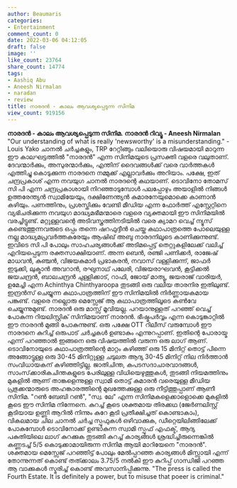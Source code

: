 ```yaml
---
author: Beaumaris
categories:
- Entertainment
comment_count: 0
date: 2022-03-06 04:12:05
draft: false
image: ''
like_count: 23764
share_count: 14774
tags:
- Aashiq Abu
- Aneesh Nirmalan
- naradan
- review
title: നാരദൻ - കാലം ആവശ്യപ്പെടുന്ന സിനിമ
view_count: 919156
---
```


**നാരദൻ - കാലം ആവശ്യപ്പെടുന്ന സിനിമ.** **നാരദൻ റിവ്യൂ - Aneesh Nirmalan** "Our understanding of what is really 'newsworthy' is a misunderstanding." - Louis Yako ചാനൽ ചർച്ചകളും, TRP റേറ്റിങ്ങും വലിയൊരു വിഷയമായി മാറുന്ന ഈ കാലഘട്ടത്തിൽ "നാരദൻ" എന്ന സിനിമയുടെ പ്രസക്തി വളരെ വലുതാണ്. ദേവന്മാർക്കും, അസുരന്മാർക്കും, എന്തിന് ദൈവങ്ങൾക്ക് വരെ വാർത്തകൾ എത്തിച്ചു കൊടുക്കുന്ന നാരദനെ നമ്മുക്ക് എല്ലാവർക്കും അറിയാം. പക്ഷേ, ഇത് ചന്ദ്രപ്രകാശ് എന്ന നവയുഗ ചാനൽ നാരദന്റെ കഥയാണ്. ടൊവിനോ തോമസ് സി പി എന്ന ചന്ദ്രപ്രകാശായി നിറഞ്ഞാടുമ്പോൾ പലപ്പോഴും അയാളിൽ നിങ്ങൾ ഉത്തരേന്ത്യൻ സ്വാമിയേയും, ദക്ഷിണേന്ത്യൻ കുമാരനേയുമൊക്കെ കാണാൻ കഴിയും. പണത്തിനും, പ്രശസ്തിക്കും വേണ്ടി മീഡിയ എന്ന ഫോർത്ത് എസ്റ്റേറ്റിനെ വ്യഭിചരിക്കുന്ന നവയുഗ മാദ്ധ്യമഭീമന്മാരെ വളരെ വ്യക്തമായി ഈ സിനിമയിൽ വരച്ചിട്ടുണ്ട്. മറ്റുള്ളവന്റെ അടിവസ്ത്രത്തിനടിയിൽ വരെ ക്യാമറ വെച്ച് ന്യൂസ്‌ കണ്ടെത്തുന്നവരുടെ ഒപ്പം തന്നെ ഷറഫുദ്ദീൻ ചെയ്ത കഥാപാത്രത്തെ പോലെയുള്ള നല്ല മാദ്ധ്യമപ്രവർത്തകരേയും ആഷിഖ് അബു നാരദനിലൂടെ കാണിക്കുന്നുണ്ട്. ഇവിടെ സി പി പോലും സാഹചര്യങ്ങൾക്ക് അടിമപ്പെട്ട് തെറ്റുകളിലേക്ക് വലിച്ച് എറിയപ്പെടുന്ന രക്തസാക്ഷിയാണ്. അന്ന ബെൻ, രഞ്ജി പണിക്കർ, രാജേഷ് മാധവൻ, കുഞ്ചൻ, വിജയകുമാർ പ്രഭാകരൻ, നവാസ് വള്ളിക്കുന്ന്, ജാഫർ ഇടുക്കി, ലുക്മാൻ അവറാൻ, രഘുനാഥ് പലേരി, വിജയരാഘവൻ, കൂട്ടിക്കൽ ജയചന്ദ്രൻ, ബാലചന്ദ്രൻ ചുള്ളിക്കാട്, റാഫി, ജോയ് മാത്യു, ജയരാജ്‌ വാരിയർ, ഉമേച്ചി എന്ന Achinthya Chinthyaroopa തുടങ്ങി ഒരു വലിയ താരനിര ഇതിലുണ്ട്. ഇന്ദ്രൻസ് ചെയ്യുന്ന കഥാപാത്രത്തിന് ഈ സിനിമയിൽ നിർണ്ണായകമായ പങ്കുണ്ട്. വളരെ നല്ലൊരു മെസ്സേജ് ആ കഥാപാത്രത്തിലൂടെ കൺവേ ചെയ്യുന്നുമുണ്ട്. നാരദൻ ഒരു മാസ്സ് മൂവിയല്ല. പറയാനുള്ളത് പറഞ്ഞ് വെച്ച് പോകുന്ന റിയലിസ്റ്റിക് സിനിമയാണ് നാരദൻ. ഭീഷ്മപർവ്വം എന്ന കൊടുങ്കാറ്റിൽ ഈ നാരദൻ മുങ്ങി പോകുന്നുണ്ട്. ഒരു പക്ഷേ OTT റിലീസ് വരുമ്പോൾ ഈ നാരദനെ കുറിച്ച് ഒരുപാട് ചർച്ചകൾ ഉണ്ടാകും എന്നുറപ്പാണ്. ഇതിന്റെ പോരായ്മ എന്ന് പറഞ്ഞാൽ ഇങ്ങനെ ഒരു വിഷയത്തിൽ വരുന്ന ഒരു ലാഗ് ആണ്. ടൊവിനോയുടെ കഥാപാത്രത്തിന്റെ മാറ്റം കഴിഞ്ഞ് ഒരു 15 മിനിറ്റ് തൊട്ട് പിന്നെ അങ്ങോട്ടുള്ള ഒരു 30-45 മിനിറ്റുള്ള ചടുലത ആദ്യ 30-45 മിനിറ്റ് നില നിർത്താൻ സംവിധായകന് കഴിഞ്ഞിട്ടില്ല. ജാതിചിന്ത, കപടസദാചാരവാദങ്ങൾ, സാംസ്‌ക്കാരികചിന്തകളുടെ പേരിലുള്ള വിധിയെഴുത്തുകൾ, തുടങ്ങി നിയമത്തിനും മുകളിൽ ആണ് താങ്കളെന്നുള്ള സ്വാമി തൊട്ട് കുമാരൻ വരെയുള്ള മീഡിയ പ്രഭുക്കന്മാരുടെ അഹങ്കാരത്തിന്റെ മുഖത്തേക്കുള്ള ഒരു നീട്ടിത്തുപ്പാണ് ആണീ സിനിമ. "റൺ ബേബി റൺ", "സ്വ. ലേ" എന്ന സിനിമകളെക്കാളൊക്കെ മുകളിൽ കൂടെ ഈ സിനിമ നിന്നേനെ. കുറച്ച് കൂടെ ശക്തമായ തിരക്കഥ (ജേർണലിസ്റ്റ് കൂടിയായ ഉണ്ണി ആറിൽ നിന്നും കുറേ കൂടി പ്രതീക്ഷിച്ചത് കൊണ്ടാകാം), വികലമായ ചില ചാനൽ ചർച്ച സ്പൂഫുകൾ ഒഴിവാക്കുക, ഡീറ്റെയിലിങ്ങിലേക്ക് പോകുമ്പോൾ ടൊവിനോക്ക് ഉണ്ടാകുന്ന സ്വാമി സ്പൂഫ് എഫക്ട്, ആദ്യ പകുതിയിലെ ലാഗ് കുറക്കുക തുടങ്ങി കുറച്ച് കാര്യങ്ങൾ ശ്രദ്ധിച്ചിരുന്നെങ്കിൽ കണ്ണടച്ച് 5/5 കൊടുക്കാമായിരുന്ന സിനിമ ആയി മാറിയേനെ "നാരദൻ". ശക്തമായ മെസ്സേജ് പറഞ്ഞിട്ട് പോലും മേൽപ്പറഞ്ഞ കാര്യങ്ങൾ മിസ്സായി എന്ന് തോന്നുന്നത് കൊണ്ട് തത്ക്കാലം 3.75/5 നൽകി ഈ കുറിപ്പ് ഗാന്ധിജി പറഞ്ഞ ആ വാക്കുകൾ സ്മരിച്ച് കൊണ്ട് അവസാനിപ്പിക്കുന്നു. "The press is called the Fourth Estate. It is definitely a power, but to misuse that poeer is criminal."